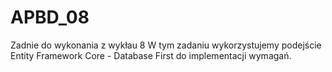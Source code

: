 # APBD_08
Zadnie do wykonania z wykłau 8
W tym zadaniu wykorzystujemy podejście Entity Framework Core -
Database First do implementacji wymagań.
